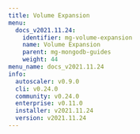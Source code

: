 ```yaml
---
title: Volume Expansion
menu:
  docs_v2021.11.24:
    identifier: mg-volume-expansion
    name: Volume Expansion
    parent: mg-mongodb-guides
    weight: 44
menu_name: docs_v2021.11.24
info:
  autoscaler: v0.9.0
  cli: v0.24.0
  community: v0.24.0
  enterprise: v0.11.0
  installer: v2021.11.24
  version: v2021.11.24
---
```


